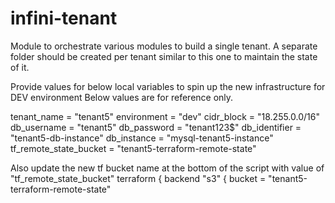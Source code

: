 # infini-tenant

Module to orchestrate various modules to build a single tenant. A separate folder should be created per tenant similar to this one to maintain the state of it. 

Provide values for below local variables to spin up the new infrastructure for DEV environment
Below values are for reference only.

  tenant_name             = "tenant5"
  environment             = "dev"
  cidr_block              = "18.255.0.0/16"
  db_username             = "tenant5"
  db_password             = "tenant123$"
  db_identifier           = "tenant5-db-instance"
  db_instance             = "mysql-tenant5-instance"
  tf_remote_state_bucket  = "tenant5-terraform-remote-state"

  Also update the new tf bucket name at the bottom of the script with value of "tf_remote_state_bucket"
  terraform {
  backend "s3" {
    bucket = "tenant5-terraform-remote-state"
